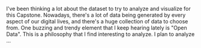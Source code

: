 I've been thinking a lot about the dataset to try to analyze and visualize for this Capstone. Nowadays, there's a lot of data being generated by every aspect of our digital lives, and there's a huge collection of data to choose from.
One buzzing and trendy element that I keep hearing lately is "Open Data". This is a philosophy that I find interesting to analyze. I plan to analyze  ... 
